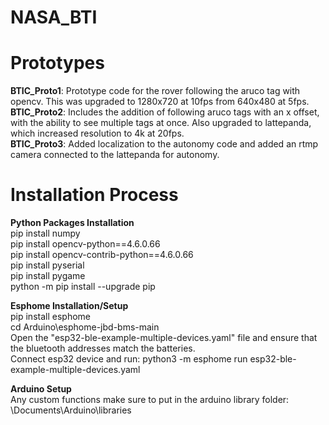 # NASA_BTI

# Prototypes
**BTIC_Proto1**: Prototype code for the rover following the aruco tag with opencv. This was upgraded to 1280x720 at 10fps from 640x480 at 5fps.\
**BTIC_Proto2**: Includes the addition of following aruco tags with an x offset, with the ability to see multiple tags at once. Also upgraded to lattepanda, which increased resolution to 4k at 20fps.\
**BTIC_Proto3**: Added localization to the autonomy code and added an rtmp camera connected to the lattepanda for autonomy.

# Installation Process
**Python Packages Installation**\
pip install numpy\
pip install opencv-python==4.6.0.66\
pip install opencv-contrib-python==4.6.0.66\
pip install pyserial\
pip install pygame\
python -m pip install --upgrade pip

**Esphome Installation/Setup**\
pip install esphome\
cd Arduino\esphome-jbd-bms-main\
Open the "esp32-ble-example-multiple-devices.yaml" file and ensure that the bluetooth addresses match the batteries.\
Connect esp32 device and run: python3 -m esphome run esp32-ble-example-multiple-devices.yaml

**Arduino Setup**\
Any custom functions make sure to put in the arduino library folder: \Documents\Arduino\libraries
